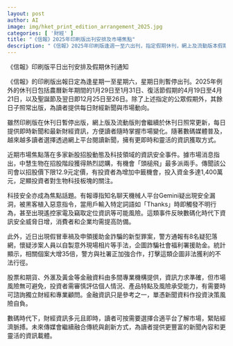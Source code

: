 ```yaml
---
layout: post
author: AI
image: img/hket_print_edition_arrangement_2025.jpg
categories: [ '財經' ]
title: "《信報》2025年印刷版出刊安排及市場焦點"
description: "《信報》2025年印刷版逢週一至六出刊，指定假期休刊，網上及流動版本假期繼續即時更新新聞。近期市場關注新股熱潮、生物科技板塊、科技安全漏洞，以及假冒車禍詐騙等新型罪案。資料內容涵蓋多元金融資訊及投資風險提示，鼓勵讀者審慎選擇資訊途徑及提升防備意識。"
---
```

《信報》印刷版平日出刊安排及假期休刊通知

《信報》的印刷版出報日定為逢星期一至星期六，星期日則暫停出刊。2025年例外的休刊日包括農曆新年期間的1月29日至1月31日、復活節假期的4月19日至4月21日，以及聖誕節及翌日即12月25日至26日。除了上述指定的公眾假期外，其餘日子照常出版，為讀者提供每日財經新聞與市場動向。

雖然印刷版在休刊日暫停出版，網上版及流動版則會繼續於休刊日照常更新，每日提供即時新聞和最新財經資訊，方便讀者隨時掌握市場變化。隨著數碼媒體普及，越來越多讀者選擇透過網上平台閱讀新聞，擁有更即時和靈活的資訊獲取方式。

近期市場焦點落在多家新股招股動態及科技領域的資訊安全事件。據市場消息指出，中慧生物在招股階段獲得熱烈認購，有機會「頭槌飛」最多派兩手。傳聞該公司會以招股價下限12.9元定價，有投資者為增加中籤機會，投入資金多達1,400萬元，足顯投資者對生物科技板塊的關注。

科技安全亦成為焦點話題。有報導指知名聊天機械人平台Gemini疑出現安全漏洞，被黑客植入惡意指令，當用戶輸入特定詞語如「Thanks」時即觸發不明行為，甚至出現遙控家電及竊取定位資訊等可能風險。這類事件反映數碼化時代下資訊安全威脅日增，消費者和企業均需提高防備。

此外，近日出現假冒車禍及申領援助金詐騙的新型罪案，警方通報有8名疑犯落網，懷疑涉案人員以自製意外現場相片等手法，企圖詐騙社會福利署援助金。統計顯示，相關個案大增35倍，警方與社署正加強合作，打擊這類企圖非法獲利的不法行徑。

股票和期貨、外滙及黃金等金融資料由多間專業機構提供，資訊力求準確，但市場風險無可避免，投資者需審慎評估個人情況、產品特點及風險承受能力，有需要時可諮詢獨立財經和專業顧問。金融資訊只是參考之一，單憑新聞資料作投資決策風險自負。

數碼時代下，財經資訊多元且即時，讀者可按需要選擇合適平台了解市場，緊貼經濟脈搏。未來傳媒會繼續融合傳統與創新方式，為讀者提供更豐富的新聞內容和更靈活的資訊載體。